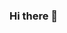 ### Hi there 👋

<!--
**RayanQadri/RayanQadri** is a ✨ _special_ ✨ repository because its `README.md` (this file) appears on your GitHub profile.

Here are some ideas to get you started:

- 🔭 I’m currently working on creating cool projects using Java
- 🌱 I’m currently learning development with Java
- 💬 Ask me about ...
- 📫 How to reach me: ...
- 😄 Pronouns: ...
- ⚡ Fun fact: ...
-->
